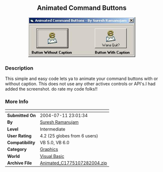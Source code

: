 ﻿<div align="center">

## Animated Command Buttons

<img src="PIC20047281235375383.jpg">
</div>

### Description

This simple and easy code lets ya to animate your command buttons with or without caption. This does not use any other activex controls or API's.I had added the screenshot. do rate my code folks!!
 
### More Info
 


<span>             |<span>
---                |---
**Submitted On**   |2004-07-11 23:01:34
**By**             |[Suresh Ramanujam](https://github.com/Planet-Source-Code/PSCIndex/blob/master/ByAuthor/suresh-ramanujam.md)
**Level**          |Intermediate
**User Rating**    |4.2 (25 globes from 6 users)
**Compatibility**  |VB 5\.0, VB 6\.0
**Category**       |[Graphics](https://github.com/Planet-Source-Code/PSCIndex/blob/master/ByCategory/graphics__1-46.md)
**World**          |[Visual Basic](https://github.com/Planet-Source-Code/PSCIndex/blob/master/ByWorld/visual-basic.md)
**Archive File**   |[Animated\_C1775107282004\.zip](https://github.com/Planet-Source-Code/suresh-ramanujam-animated-command-buttons__1-55222/archive/master.zip)








